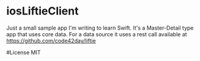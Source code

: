 # iosLiftieClient

Just a small sample app I'm writing to learn Swift. It's a Master-Detail type app that uses core data. For a data source it uses a rest call available at https://github.com/code42day/liftie

#License
MIT

